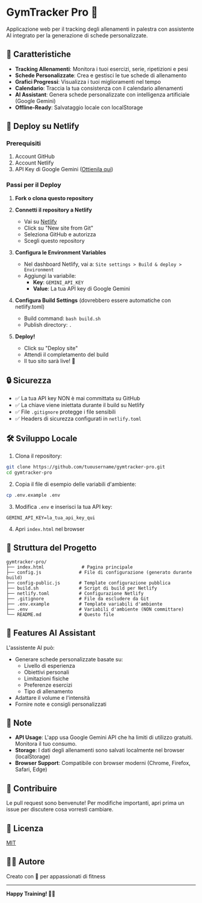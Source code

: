 # GymTracker Pro 💪

Applicazione web per il tracking degli allenamenti in palestra con assistente AI integrato per la generazione di schede personalizzate.

## 🌟 Caratteristiche

- **Tracking Allenamenti**: Monitora i tuoi esercizi, serie, ripetizioni e pesi
- **Schede Personalizzate**: Crea e gestisci le tue schede di allenamento
- **Grafici Progressi**: Visualizza i tuoi miglioramenti nel tempo
- **Calendario**: Traccia la tua consistenza con il calendario allenamenti
- **AI Assistant**: Genera schede personalizzate con intelligenza artificiale (Google Gemini)
- **Offline-Ready**: Salvataggio locale con localStorage

## 🚀 Deploy su Netlify

### Prerequisiti

1. Account GitHub
2. Account Netlify
3. API Key di Google Gemini ([Ottienila qui](https://makersuite.google.com/app/apikey))

### Passi per il Deploy

1. **Fork o clona questo repository**

2. **Connetti il repository a Netlify**
   - Vai su [Netlify](https://app.netlify.com/)
   - Click su "New site from Git"
   - Seleziona GitHub e autorizza
   - Scegli questo repository

3. **Configura le Environment Variables**
   - Nel dashboard Netlify, vai a: `Site settings > Build & deploy > Environment`
   - Aggiungi la variabile:
     - **Key**: `GEMINI_API_KEY`
     - **Value**: La tua API key di Google Gemini

4. **Configura Build Settings** (dovrebbero essere automatiche con netlify.toml)
   - Build command: `bash build.sh`
   - Publish directory: `.`

5. **Deploy!**
   - Click su "Deploy site"
   - Attendi il completamento del build
   - Il tuo sito sarà live! 🎉

## 🔒 Sicurezza

- ✅ La tua API key NON è mai committata su GitHub
- ✅ La chiave viene iniettata durante il build su Netlify
- ✅ File `.gitignore` protegge i file sensibili
- ✅ Headers di sicurezza configurati in `netlify.toml`

## 🛠️ Sviluppo Locale

1. Clona il repository:
```bash
git clone https://github.com/tuousername/gymtracker-pro.git
cd gymtracker-pro
```

2. Copia il file di esempio delle variabili d'ambiente:
```bash
cp .env.example .env
```

3. Modifica `.env` e inserisci la tua API key:
```
GEMINI_API_KEY=la_tua_api_key_qui
```

4. Apri `index.html` nel browser

## 📁 Struttura del Progetto

```
gymtracker-pro/
├── index.html              # Pagina principale
├── config.js              # File di configurazione (generato durante build)
├── config-public.js       # Template configurazione pubblica
├── build.sh               # Script di build per Netlify
├── netlify.toml           # Configurazione Netlify
├── .gitignore             # File da escludere da Git
├── .env.example           # Template variabili d'ambiente
├── .env                   # Variabili d'ambiente (NON committare)
└── README.md              # Questo file
```

## 🎯 Features AI Assistant

L'assistente AI può:
- Generare schede personalizzate basate su:
  - Livello di esperienza
  - Obiettivi personali
  - Limitazioni fisiche
  - Preferenze esercizi
  - Tipo di allenamento
- Adattare il volume e l'intensità
- Fornire note e consigli personalizzati

## 📝 Note

- **API Usage**: L'app usa Google Gemini API che ha limiti di utilizzo gratuiti. Monitora il tuo consumo.
- **Storage**: I dati degli allenamenti sono salvati localmente nel browser (localStorage)
- **Browser Support**: Compatibile con browser moderni (Chrome, Firefox, Safari, Edge)

## 🤝 Contribuire

Le pull request sono benvenute! Per modifiche importanti, apri prima un issue per discutere cosa vorresti cambiare.

## 📜 Licenza

[MIT](https://choosealicense.com/licenses/mit/)

## 👨‍💻 Autore

Creato con 💪 per appassionati di fitness

---

**Happy Training! 🏋️‍♂️**
